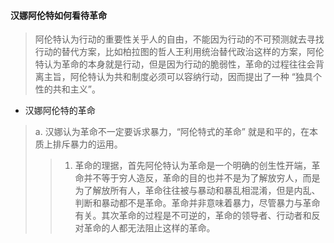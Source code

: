 #### 汉娜阿伦特如何看待革命
> 阿伦特认为行动的重要性关乎人的自由，不能因为行动的不可预测就去寻找行动的替代方案，比如柏拉图的哲人王利用统治替代政治这样的方案，阿伦特认为革命的本身就是行动，但是因为行动的脆弱性，革命的过程往往会背离主旨，阿伦特认为共和制度必须可以容纳行动，因而提出了一种 “独具个性的共和主义”。
* 汉娜阿伦特的革命
> a. 汉娜认为革命不一定要诉求暴力，“阿伦特式的革命” 就是和平的，在本质上排斥暴力的运用。
>> 1. 革命的理据，首先阿伦特认为革命是一个明确的创生性开端，革命并不等于穷人造反，革命的目的也并不是为了解放穷人，而是为了解放所有人，革命往往被与暴动和暴乱相混淆，但是内乱、判断和暴动都不是革命。革命并非意味着暴力，尽管暴力与革命有关。其次革命的过程是不可逆的，革命的领导者、行动者和反对革命的人都无法阻止这样的革命。